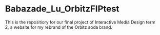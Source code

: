 # Babazade_Lu_OrbitzFIPtest
This is the repositiory for our final project of Interactive Media Design term 2, a website for my rebrand of the Orbitz soda brand.
